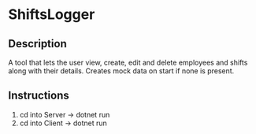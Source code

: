# ShiftsLogger

## Description
A tool that lets the user view, create, edit and delete employees and shifts along with their details.
Creates mock data on start if none is present.

## Instructions
1. cd into Server -> dotnet run
2. cd into Client -> dotnet run
